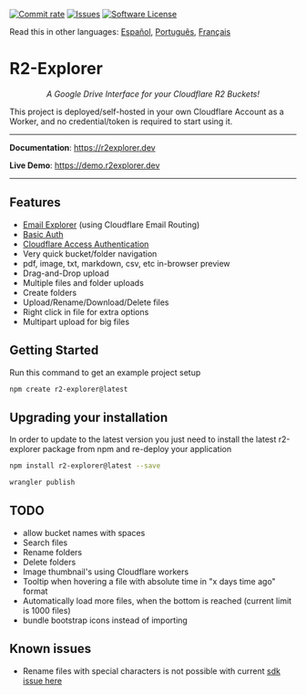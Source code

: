 [![Commit rate](https://img.shields.io/github/commit-activity/m/G4brym/R2-Explorer?label=Commits&style=social)](https://github.com/G4brym/R2-Explorer/commits/main) [![Issues](https://img.shields.io/github/issues/G4brym/R2-Explorer?style=social)](https://github.com/G4brym/R2-Explorer/issues) [![Software License](https://img.shields.io/badge/license-MIT-brightgreen.svg?style=social)](LICENSE)

Read this in other languages: [Español](READMEes.md), [Português](READMEpt.md), [Français](READMEfr.md)

# R2-Explorer

<p align="center">
    <em>A Google Drive Interface for your Cloudflare R2 Buckets!</em>
</p>

<p>
  This project is deployed/self-hosted in your own Cloudflare Account as a Worker, and no credential/token is required to
  start using it.
</p>

---

**Documentation**: <a href="https://r2explorer.dev" target="_blank">https://r2explorer.dev</a>

**Live Demo**: <a href="https://demo.r2explorer.dev" target="_blank">https://demo.r2explorer.dev</a>

---

## Features

- [Email Explorer](https://r2explorer.dev/guides/setup-email-explorer/) (using Cloudflare Email Routing)
- [Basic Auth](https://r2explorer.dev/getting-started/security/#basic-auth)
- [Cloudflare Access Authentication](https://r2explorer.dev/getting-started/security/)
- Very quick bucket/folder navigation
- pdf, image, txt, markdown, csv, etc in-browser preview
- Drag-and-Drop upload
- Multiple files and folder uploads
- Create folders
- Upload/Rename/Download/Delete files
- Right click in file for extra options
- Multipart upload for big files

## Getting Started

Run this command to get an example project setup

```bash
npm create r2-explorer@latest
```

## Upgrading your installation

In order to update to the latest version you just need to install the latest r2-explorer package from npm and re-deploy
your application

```bash
npm install r2-explorer@latest --save
```

```bash
wrangler publish
```

## TODO

- allow bucket names with spaces
- Search files
- Rename folders
- Delete folders
- Image thumbnail's using Cloudflare workers
- Tooltip when hovering a file with absolute time in "x days time ago" format
- Automatically load more files, when the bottom is reached (current limit is 1000 files)
- bundle bootstrap icons instead of importing

## Known issues

- Rename files with special characters is not possible with
  current [sdk issue here](https://github.com/aws/aws-sdk-js/issues/1949)
